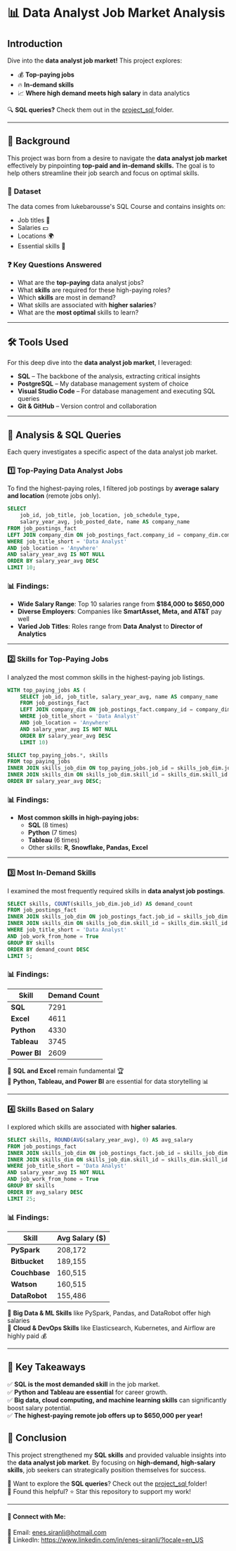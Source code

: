 # 📊 Data Analyst Job Market Analysis

## Introduction
Dive into the **data analyst job market!** This project explores:
- 💰 **Top-paying jobs**
- 🔥 **In-demand skills**
- 📈 **Where high demand meets high salary** in data analytics

🔍 **SQL queries?** Check them out in the [project_sql ](/project_sql/) folder.

---
## 📌 Background
This project was born from a desire to navigate the **data analyst job market** effectively by pinpointing **top-paid and in-demand skills.** The goal is to help others streamline their job search and focus on optimal skills.

### 📂 **Dataset**
The data comes from lukebarousse's SQL Course and contains insights on:
- Job titles 🏢
- Salaries 💵
- Locations 🌍
- Essential skills 🎯

### ❓ **Key Questions Answered**
- What are the **top-paying** data analyst jobs?
- What **skills** are required for these high-paying roles?
- Which **skills** are most in demand?
- What skills are associated with **higher salaries**?
- What are the **most optimal** skills to learn?

---
## 🛠 Tools Used
For this deep dive into the **data analyst job market**, I leveraged:
- **SQL** – The backbone of the analysis, extracting critical insights
- **PostgreSQL** – My database management system of choice
- **Visual Studio Code** – For database management and executing SQL queries
- **Git & GitHub** – Version control and collaboration

---
## 🔎 Analysis & SQL Queries
Each query investigates a specific aspect of the data analyst job market.

### 1️⃣ **Top-Paying Data Analyst Jobs**
To find the highest-paying roles, I filtered job postings by **average salary and location** (remote jobs only).

```sql
SELECT
	job_id, job_title, job_location, job_schedule_type,
	salary_year_avg, job_posted_date, name AS company_name
FROM job_postings_fact
LEFT JOIN company_dim ON job_postings_fact.company_id = company_dim.company_id
WHERE job_title_short = 'Data Analyst'
AND job_location = 'Anywhere'
AND salary_year_avg IS NOT NULL
ORDER BY salary_year_avg DESC
LIMIT 10;
```

### 📊 **Findings:**
- **Wide Salary Range**: Top 10 salaries range from **$184,000 to $650,000**
- **Diverse Employers**: Companies like **SmartAsset, Meta, and AT&T** pay well
- **Varied Job Titles**: Roles range from **Data Analyst** to **Director of Analytics**

---
### 2️⃣ **Skills for Top-Paying Jobs**
I analyzed the most common skills in the highest-paying job listings.

```sql
WITH top_paying_jobs AS (
    SELECT job_id, job_title, salary_year_avg, name AS company_name
    FROM job_postings_fact
    LEFT JOIN company_dim ON job_postings_fact.company_id = company_dim.company_id
    WHERE job_title_short = 'Data Analyst'
    AND job_location = 'Anywhere'
    AND salary_year_avg IS NOT NULL
    ORDER BY salary_year_avg DESC
    LIMIT 10)

SELECT top_paying_jobs.*, skills
FROM top_paying_jobs
INNER JOIN skills_job_dim ON top_paying_jobs.job_id = skills_job_dim.job_id
INNER JOIN skills_dim ON skills_job_dim.skill_id = skills_dim.skill_id
ORDER BY salary_year_avg DESC;
```

### 📊 **Findings:**
- **Most common skills in high-paying jobs:**
  - **SQL** (8 times)  
  - **Python** (7 times)  
  - **Tableau** (6 times)  
  - Other skills: **R, Snowflake, Pandas, Excel**

---
### 3️⃣ **Most In-Demand Skills**
I examined the most frequently required skills in **data analyst job postings**.

```sql
SELECT skills, COUNT(skills_job_dim.job_id) AS demand_count
FROM job_postings_fact
INNER JOIN skills_job_dim ON job_postings_fact.job_id = skills_job_dim.job_id
INNER JOIN skills_dim ON skills_job_dim.skill_id = skills_dim.skill_id
WHERE job_title_short = 'Data Analyst'
AND job_work_from_home = True
GROUP BY skills
ORDER BY demand_count DESC
LIMIT 5;
```

### 📊 **Findings:**
| Skill | Demand Count |
|------------|--------------|
| **SQL** | 7291 |
| **Excel** | 4611 |
| **Python** | 4330 |
| **Tableau** | 3745 |
| **Power BI** | 2609 |

🔹 **SQL and Excel** remain fundamental 🏆  
🔹 **Python, Tableau, and Power BI** are essential for data storytelling 📊

---
### 4️⃣ **Skills Based on Salary**
I explored which skills are associated with **higher salaries**.

```sql
SELECT skills, ROUND(AVG(salary_year_avg), 0) AS avg_salary
FROM job_postings_fact
INNER JOIN skills_job_dim ON job_postings_fact.job_id = skills_job_dim.job_id
INNER JOIN skills_dim ON skills_job_dim.skill_id = skills_dim.skill_id
WHERE job_title_short = 'Data Analyst'
AND salary_year_avg IS NOT NULL
AND job_work_from_home = True
GROUP BY skills
ORDER BY avg_salary DESC
LIMIT 25;
```

### 📊 **Findings:**
| Skill | Avg Salary ($) |
|------------|--------------|
| **PySpark** | 208,172 |
| **Bitbucket** | 189,155 |
| **Couchbase** | 160,515 |
| **Watson** | 160,515 |
| **DataRobot** | 155,486 |

🔹 **Big Data & ML Skills** like PySpark, Pandas, and DataRobot offer high salaries  
🔹 **Cloud & DevOps Skills** like Elasticsearch, Kubernetes, and Airflow are highly paid 💰

---
## 🎯 Key Takeaways
✅ **SQL is the most demanded skill** in the job market.  
✅ **Python and Tableau are essential** for career growth.  
✅ **Big data, cloud computing, and machine learning skills** can significantly boost salary potential.  
✅ **The highest-paying remote job offers up to $650,000 per year!**  

## 🚀 Conclusion
This project strengthened my **SQL skills** and provided valuable insights into the **data analyst job market**. By focusing on **high-demand, high-salary skills**, job seekers can strategically position themselves for success.

🔹 Want to explore the **SQL queries**? Check out the [project_sql ](/project_sql/) folder!  
🔹 Found this helpful? ⭐ Star this repository to support my work!  

---
#### 🔗 **Connect with Me:**  
📧 Email: enes.siranli@hotmail.com  
💼 LinkedIn: https://www.linkedin.com/in/enes-siranli/?locale=en_US


